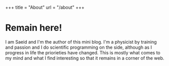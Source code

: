 +++
title = "About"
url = "/about"
+++

# Remain here!

I am Saeid and I'm the author of this mini blog. I'm a physicist by training and passion and 
I do scientific programming on the side, although as I progress in life the priorieties have changed. 
This is mostly what comes to my mind and what I find interesting so that it remains in a corner of the web.

